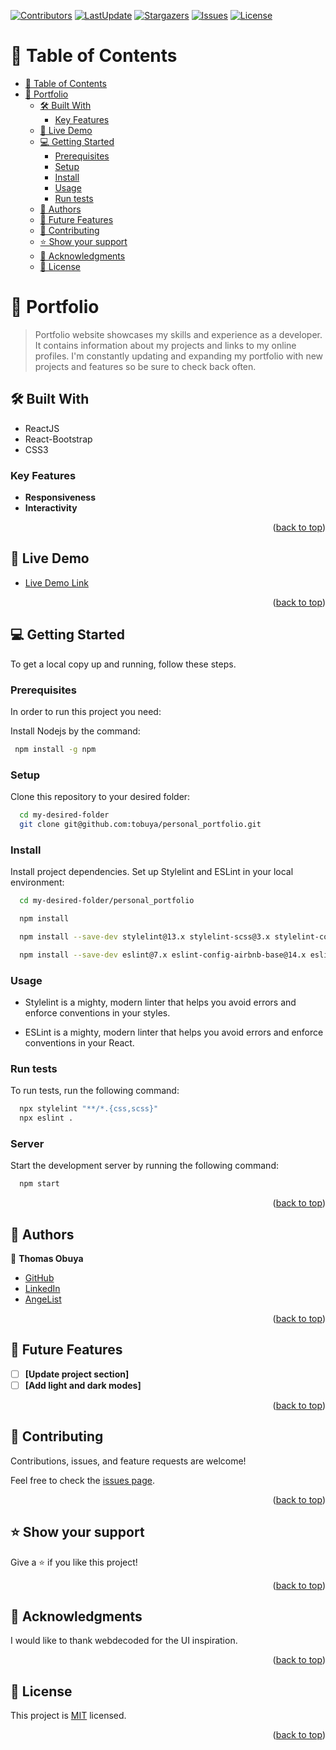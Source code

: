 <a name="readme-top"></a>

[![Contributors](https://img.shields.io/github/contributors/tobuya/personal_portfolio)](https://github.com/tobuya/personal_portfolio/graphs/contributors)
[![LastUpdate](https://img.shields.io/github/last-commit/tobuya/personal_portfolio)](https://github.com/tobuya/personal_portfolio/commits/dev)
[![Stargazers](https://img.shields.io/github/stars/tobuya/personal_portfolio)](https://github.com/tobuya/personal_portfolio/stargazers)
[![Issues](https://img.shields.io/github/issues/tobuya/personal_portfolio)](https://github.com/tobuya/personal_portfolioissues)
[![License](https://img.shields.io/github/license/tobuya/personal_portfolio)](https://github.com/tobuya/personal_portfolio/blob/build/LICENSE)

# 📗 Table of Contents

- [📗 Table of Contents](#-table-of-contents)
- [📖 Portfolio ](#-portfolio-)
  - [🛠 Built With ](#-built-with-)
    - [Key Features ](#key-features-)
  - [🚀 Live Demo ](#-live-demo-)
  - [💻 Getting Started ](#-getting-started-)
    - [Prerequisites](#prerequisites)
    - [Setup](#setup)
    - [Install](#install)
    - [Usage](#usage)
    - [Run tests](#run-tests)
  - [👥 Authors ](#-authors-)
  - [🔭 Future Features ](#-future-features-)
  - [🤝 Contributing ](#-contributing-)
  - [⭐️ Show your support ](#️-show-your-support-)
  - [🙏 Acknowledgments ](#-acknowledgments-)
  - [📝 License ](#-license-)

<!-- PROJECT DESCRIPTION -->

# 📖 Portfolio <a name="about-project"></a>

> Portfolio website showcases my skills and experience as a developer. It contains information about my projects and links to my online profiles. I'm constantly updating and expanding my portfolio with new projects and features so be sure to check back often.


## 🛠 Built With <a name="built-with"></a>

- ReactJS
- React-Bootstrap
- CSS3

### Key Features <a name="key-features"></a>

- **Responsiveness**
- **Interactivity**

<p align="right">(<a href="#readme-top">back to top</a>)</p>

## 🚀 Live Demo <a name="live-demo"></a>

- [Live Demo Link]()

<p align="right">(<a href="#readme-top">back to top</a>)</p>

<!-- GETTING STARTED -->

## 💻 Getting Started <a name="getting-started"></a>

To get a local copy up and running, follow these steps.

### Prerequisites

In order to run this project you need:

Install Nodejs by the command:

```sh
 npm install -g npm
```


### Setup

Clone this repository to your desired folder:

```sh
  cd my-desired-folder
  git clone git@github.com:tobuya/personal_portfolio.git
```

### Install

Install project dependencies. Set up Stylelint and ESLint in your local environment:


```sh
  cd my-desired-folder/personal_portfolio

  npm install

  npm install --save-dev stylelint@13.x stylelint-scss@3.x stylelint-config-standard@21.x stylelint-csstree-validator@1.x

  npm install --save-dev eslint@7.x eslint-config-airbnb-base@14.x eslint-plugin-import@2.x babel-eslint@10.x

```


### Usage

- Stylelint is a mighty, modern linter that helps you avoid errors and enforce conventions in your styles.

- ESLint is a mighty, modern linter that helps you avoid errors and enforce conventions in your React.

### Run tests

To run tests, run the following command:

```sh
  npx stylelint "**/*.{css,scss}"
  npx eslint .
```

### Server

 Start the development server by running the following command:

 ```sh
   npm start
 ```

<p align="right">(<a href="#readme-top">back to top</a>)</p>


## 👥 Authors <a name="authors"></a>

👤 **Thomas Obuya**

- [GitHub](https://github.com/tobuya)
- [LinkedIn](https://www.linkedin.com/in/tobuya/)
- [AngeList](https://wellfound.com/u/tobuya)

<p align="right">(<a href="#readme-top">back to top</a>)</p>


## 🔭 Future Features <a name="future-features"></a>


- [ ] **[Update project section]**
- [ ] **[Add light and dark modes]**

<p align="right">(<a href="#readme-top">back to top</a>)</p>


## 🤝 Contributing <a name="contributing"></a>

Contributions, issues, and feature requests are welcome!

Feel free to check the [issues page](../../issues/).

<p align="right">(<a href="#readme-top">back to top</a>)</p>

## ⭐️ Show your support <a name="support"></a>

Give a ⭐️ if you like this project!

<p align="right">(<a href="#readme-top">back to top</a>)</p>


## 🙏 Acknowledgments <a name="acknowledgements"></a>

I would like to thank webdecoded for the UI inspiration.

<p align="right">(<a href="#readme-top">back to top</a>)</p>


## 📝 License <a name="license"></a>

This project is [MIT](./LICENSE) licensed.

<p align="right">(<a href="#readme-top">back to top</a>)</p>
